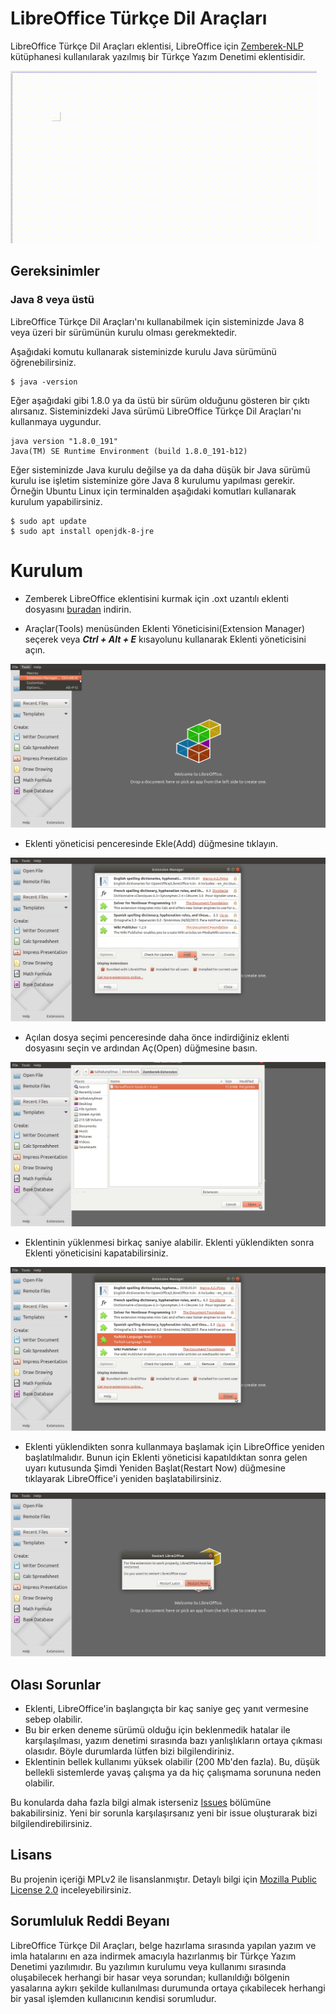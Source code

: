 LibreOffice Türkçe Dil Araçları
==================

LibreOffice Türkçe Dil Araçları eklentisi, LibreOffice için [Zemberek-NLP](https://github.com/ahmetaa/zemberek-nlp) kütüphanesi kullanılarak yazılmış bir Türkçe Yazım Denetimi eklentisidir.

![](https://github.com/COMU/zemberek-extension/blob/master/site/images/example.gif)

## Gereksinimler

### Java 8 veya üstü

LibreOffice Türkçe Dil Araçları'nı kullanabilmek için sisteminizde Java 8 veya üzeri bir sürümünün kurulu olması gerekmektedir.

Aşağıdaki komutu kullanarak sisteminizde kurulu Java sürümünü öğrenebilirsiniz.

```
$ java -version
```
Eğer aşağıdaki gibi 1.8.0 ya da üstü bir sürüm olduğunu gösteren bir çıktı alırsanız. Sisteminizdeki Java sürümü LibreOffice Türkçe Dil Araçları'nı kullanmaya uygundur.

```
java version "1.8.0_191"
Java(TM) SE Runtime Environment (build 1.8.0_191-b12)
```

Eğer sisteminizde Java kurulu değilse ya da daha düşük bir Java sürümü kurulu ise işletim sisteminize göre Java 8 kurulumu yapılması gerekir. 
Örneğin Ubuntu Linux için terminalden aşağıdaki komutları kullanarak kurulum yapabilirsiniz. 

```
$ sudo apt update
$ sudo apt install openjdk-8-jre
```

# Kurulum

* Zemberek LibreOffice eklentisini kurmak için .oxt uzantılı eklenti dosyasını [buradan]() indirin.

* Araçlar(Tools) menüsünden Eklenti Yöneticisini(Extension Manager) seçerek veya ***Ctrl + Alt + E*** kısayolunu kullanarak Eklenti yöneticisini açın.

![Eklenti Yöneticisi](https://github.com/COMU/zemberek-extension/blob/master/site/images/extension_manager.png)

* Eklenti yöneticisi penceresinde Ekle(Add) düğmesine tıklayın.

![Eklenti Ekle](https://github.com/COMU/zemberek-extension/blob/master/site/images/add_extension.png)

* Açılan dosya seçimi penceresinde daha önce indirdiğiniz eklenti dosyasını seçin ve ardından Aç(Open) düğmesine basın.

![Eklenti Dosyası Seçimi](https://github.com/COMU/zemberek-extension/blob/master/site/images/select_extension.png)

* Eklentinin yüklenmesi birkaç saniye alabilir. Eklenti yüklendikten sonra Eklenti yöneticisini kapatabilirsiniz.

![Kapat](https://github.com/COMU/zemberek-extension/blob/master/site/images/close_em.png)

* Eklenti yüklendikten sonra kullanmaya başlamak için LibreOffice yeniden başlatılmalıdır. Bunun için Eklenti yöneticisi kapatıldıktan sonra gelen uyarı kutusunda Şimdi Yeniden Başlat(Restart Now) düğmesine tıklayarak LibreOffice'i yeniden başlatabilirsiniz.

![Yeniden Başlat](https://github.com/COMU/zemberek-extension/blob/master/site/images/restart.png)

## Olası Sorunlar

* Eklenti, LibreOffice'in başlangıçta bir kaç saniye geç yanıt vermesine sebep olabilir. 
* Bu bir erken deneme sürümü olduğu için beklenmedik hatalar ile karşılaşılması, yazım denetimi sırasında bazı yanlışlıkların ortaya çıkması olasıdır. Böyle durumlarda lütfen bizi bilgilendiriniz.
* Eklentinin bellek kullanımı yüksek olabilir (200 Mb'den fazla). Bu, düşük bellekli sistemlerde yavaş çalışma ya da hiç çalışmama sorununa neden olabilir. 

Bu konularda daha fazla bilgi almak isterseniz [Issues](https://github.com/COMU/zemberek-extension/issues) bölümüne bakabilirsiniz. Yeni bir sorunla karşılaşırsanız yeni bir issue oluşturarak bizi bilgilendirebilirsiniz.

## Lisans

Bu projenin içeriği MPLv2 ile lisanslanmıştır. Detaylı bilgi için [Mozilla Public License 2.0](https://github.com/COMU/zemberek-extension/blob/master/LICENSE) inceleyebilirsiniz.

## Sorumluluk Reddi Beyanı
LibreOffice Türkçe Dil Araçları, belge hazırlama sırasında yapılan yazım ve imla hatalarını en aza indirmek amacıyla hazırlanmış bir Türkçe Yazım Denetimi yazılımıdır. Bu yazılımın kurulumu veya kullanımı sırasında oluşabilecek herhangi bir hasar veya sorundan; kullanıldığı bölgenin yasalarına aykırı şekilde kullanılması durumunda ortaya çıkabilecek herhangi bir yasal işlemden kullanıcının kendisi sorumludur.
